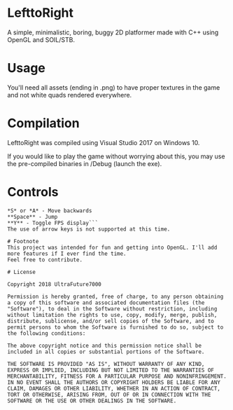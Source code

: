 # LefttoRight

A simple, minimalistic, boring, buggy 2D platformer made with C++ using OpenGL and SOIL/STB.

# Usage
You'll need all assets (ending in .png) to have proper textures in the game and not white quads rendered everywhere.

# Compilation
LefttoRight was compiled using Visual Studio 2017 on Windows 10. 

If you would like to play the game without worrying about this, you may use the pre-compiled binaries in /Debug (launch the exe).

# Controls

```*W* or *D* - Move forwards
*S* or *A* - Move backwards
**Space** - Jump
**Y** - Toggle FPS display```
The use of arrow keys is not supported at this time.

# Footnote
This project was intended for fun and getting into OpenGL. I'll add more features if I ever find the time.
Feel free to contribute.

# License

Copyright 2018 UltraFuture7000

Permission is hereby granted, free of charge, to any person obtaining a copy of this software and associated documentation files (the "Software"), to deal in the Software without restriction, including without limitation the rights to use, copy, modify, merge, publish, distribute, sublicense, and/or sell copies of the Software, and to permit persons to whom the Software is furnished to do so, subject to the following conditions:

The above copyright notice and this permission notice shall be included in all copies or substantial portions of the Software.

THE SOFTWARE IS PROVIDED "AS IS", WITHOUT WARRANTY OF ANY KIND, EXPRESS OR IMPLIED, INCLUDING BUT NOT LIMITED TO THE WARRANTIES OF MERCHANTABILITY, FITNESS FOR A PARTICULAR PURPOSE AND NONINFRINGEMENT. IN NO EVENT SHALL THE AUTHORS OR COPYRIGHT HOLDERS BE LIABLE FOR ANY CLAIM, DAMAGES OR OTHER LIABILITY, WHETHER IN AN ACTION OF CONTRACT, TORT OR OTHERWISE, ARISING FROM, OUT OF OR IN CONNECTION WITH THE SOFTWARE OR THE USE OR OTHER DEALINGS IN THE SOFTWARE.